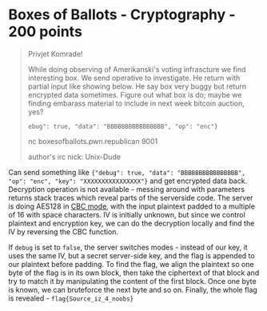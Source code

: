 # Boxes of Ballots - Cryptography - 200 points

> Privjet Komrade!
>
> While doing observing of Amerikanski's voting infrascture we find interesting box. We send operative to investigate. He return with partial input like showing below. He say box very buggy but return encrypted data sometimes. Figure out what box is do; maybe we finding embarass material to include in next week bitcoin auction, yes?
>
> `ebug": true, "data": "BBBBBBBBBBBBBBBB", "op": "enc"}`
> 
> nc boxesofballots.pwn.republican 9001
> 
> author's irc nick: Unix-Dude

Can send something like `{"debug": true, "data": "BBBBBBBBBBBBBBBB", "op": "enc", "key": "XXXXXXXXXXXXXXXX"}` and get
encrypted data back. Decryption operation is not available - messing around with parameters returns stack traces which
reveal parts of the serverside code. The server is doing AES128 in [CBC mode](https://en.wikipedia.org/wiki/Block_cipher_mode_of_operation#Cipher_Block_Chaining_.28CBC.29), with the input
plaintext padded to a multiple of 16 with space characters. IV is initially unknown, but since we control plaintext and
encryption key, we can do the decryption locally and find the IV by reversing the CBC function.

If `debug` is set to `false`, the server switches modes - instead of our key, it uses the same IV, but a secret server-side
key, and the flag is appended to our plaintext before padding. To find the flag, we align the plaintext so one byte of the
flag is in its own block, then take the ciphertext of that block and try to match it by manipulating the content of the first block. Once one byte is known, we can bruteforce the next byte and so on. Finally, the whole flag is revealed - `flag{Source_iz_4_noobs}`
